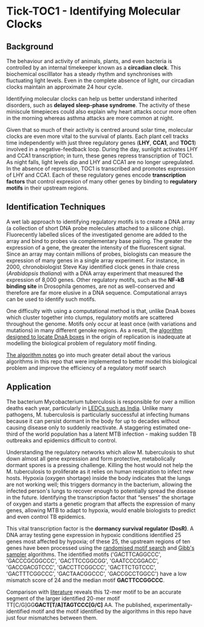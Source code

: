# Tick-TOC1 - Identifying Molecular Clocks
## Background
The behaviour and activity of animals, plants, and even bacteria is controlled by an internal timekeeper known as a **circadian clock**. This biochemical oscilllator has a steady rhythm and synchronises with fluctuating light levels. Even in the complete absence of light, our circadian clocks maintain an approximate 24 hour cycle. 

Identifying molecular clocks can help us better understand inherited disorders, such as **delayed sleep-phase syndrome**. The activity of these miniscule timepieces could also explain why heart attacks occur more often in the morning whereas asthma attacks are more common at night.

Given that so much of their activity is centred around solar time, molecular clocks are even more vital to the survival of plants. Each plant cell tracks time independently with just three regulatory genes (**LHY**, **CCA1**, and **TOC1**) involved in a negative-feedback loop. During the day, sunlight activates LHY and CCA1 transcription; in turn, these genes repress transcription of TOC1. As night falls, light levels dip and LHY and CCA1 are no longer upregulated. In the absence of repression, TOC1 is transcribed and promotes expression of LHY and CCA1. Each of these regulatory genes encode **transcription factors** that control expresion of many other genes by binding to **regulatory motifs** in their upstream regions.  

## Identification Techniques
A wet lab approach to identifying regulatory motifs is to create a DNA array (a collection of short DNA probe molecules attached to a silicone chip). Fluorecently labelled slices of the investigated genome are added to the array and bind to probes via complementary base pairing. The greater the expression of a gene, the greater the intensity of the fluorescent signal. Since an array may contain millions of probes, biologists can measure the expression of many genes in a single array experiment. For instance, in 2000, chronobiologist Steve Kay identified clock genes in thale cress (*Arabidopsis thaliana*) with a DNA array experiment that measured the expression of 8,000 genes. Other regulatory motifs, such as the **NF-kB binding site** in Drosophila genomes, are not as well-conserved and therefore are far more elusive in a DNA sequence. Computational arrays can be used to identify such motifs. 

One difficulty with using a computational method is that, unlike DnaA boxes which cluster together into clumps, regulatory motifs are scattered throughout the genome. Motifs only occur at least once (with variations and mutations) in many different genoke regions.  As a result, the [algorithm designed to locate DnaA boxes](https://github.com/ClarissaPereira/Finding-Ori/blob/master/Final%20DnaA%20Box%20Finder.py) in the origin of replication is inadequate at modelling the biological problem of regulatory motif finding. 

[The algorithm notes](https://github.com/ClarissaPereira/Tick-TOC1/blob/master/Algorithm%20Notes.md) go into much greater detail about the various algorithms in this repo that were implemented to better model this biological problem and improve the efficiency of a regulatory motif search 

## Application
The bacterium Mycobacterium tuberculosis is responsible for over a million deaths each year, particularly in [LEDCs such as India](https://curiositykilledthecation.wordpress.com/2017/08/18/serology-in-mumbai-part-ii/). Unlike many pathogens, M. tuberculosis is particularly successful at infecting humans because it can persist dormant in the body for up to decades without causing disease only to suddenly reactivate. A staggering estimated one-third of the world population has a latent MTB infection - making sudden TB outbreaks and epidemics difficult to control. 

Understanding the regulatory networks which allow M. tuberculosis to shut down almost all gene expression and form protective, metabolically dormant spores is a pressing challenge. Killing the host would not help the M. tuberculosis to proliferate as it relies on human respiration to infect new hosts. Hypoxia (oxygen shortage) inside the body indicates that the lungs are not working well; this triggers dormancy in the bacterium, allowing the infected person's lungs to recover enough to potentially spread the disease in the future. Identifying the transcription factor that “senses” the shortage of oxygen and starts a genetic program that affects the expression of many genes, allowing MTB to adapt to hypoxia, would enable biologists to predict and even control TB epidemics.

This vital transcription factor is the **dormancy survival regulator (DosR)**. A DNA array testing gene expression in hypoxic conditions identified 25 genes most affected by hypoxia; of these 25, the upstream regions of ten genes have been processed using the [randomised motif search](https://github.com/ClarissaPereira/Tick-TOC1/blob/master/randomised%20motif%20search.py) and [Gibb's sampler](https://github.com/ClarissaPereira/Tick-TOC1/blob/master/gibbs%20sampler.py) algorithms. The identified motifs ('GACTTCAGGCCC', 'GACCCGCGGCCC', 'GACTTCCGGCGG', 'GAATCCCGGACC', 'GACCGACGTCCC', 'GACCTTCGGCCC', 'GACTTCTGTCCC', 'GACTTTCGGCCC', 'GACTAACGGCCC', 'GACCGCCTGGCC') have a low mismatch score of 24 and the median motif **GACTTCCGGCCC**. 

Comparison with [literature](https://www.ncbi.nlm.nih.gov/pmc/articles/PMC1992516/) reveals this 12-mer motif to be an accurate segment of the larger identified 20-mer motif TT[C/G]GG**GACT[T/A]TAGTCCC[G/C]** AA. The published, experimentally-identified motif and the motif identified by the algorithms in this repo have just four  mismatches between them.
